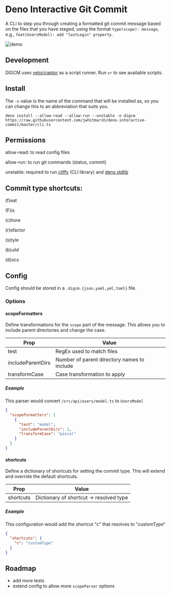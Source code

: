 # Deno Interactive Git Commit

A CLI to step you through creating a formatted git commit message based on the files that you have staged, using the format `type(scope): message`, e.g., `feat(UsersModel): add "lastLogin" property`.

![demo](https://github.com/jwhitmarsh/deno-interactive-commit/blob/master/demo.gif)

## Development
DIGCM uses [velociraptor](https://velociraptor.run/) as a script runner. Run `vr` to see available scripts.

## Install

The `-n` value is the name of the command that will be installed as, so you can change this to an abbreviation that suits you.

`deno install --allow-read --allow-run --unstable -n digcm https://raw.githubusercontent.com/jwhitmarsh/deno-interactive-commit/master/cli.ts`

## Permissions

allow-read: to read config files

allow-run: to run git commands (status, commit)

unstable: required to run [cliffy](https://github.com/c4spar/deno-cliffy) (CLI library) and [deno stdlib](https://deno.land/manual/standard_library#troubleshooting)

## Commit type shortcuts:

(f)eat

(F)ix

(c)hore

(r)efactor

(s)tyle

(b)uild

(d)ocs

## Config

Config should be stored in a `.digcm.{json,yaml,yml,toml}` file.

### Options

#### scopeFormatters

Define transformations for the `scope` part of the message. This allows you to include parent directories and change the case.

| Prop              | Value                                       |
| ----------------- | ------------------------------------------- |
| test              | RegEx used to match files                   |
| includeParentDirs | Number of parent directory names to include |
| transformCase     | Case transformation to apply                |

##### Example

This parser would convert `/src/api/users/model.ts` to `UsersModel`

```json
{
  "scopeFormatters": [
    {
      "test": "model",
      "includeParentDirs": 1,
      "transformCase": "pascal"
    }
  ]
}
```

#### shortcuts

Define a dictionary of shortcuts for setting the commit type. This will extend and override the default shortcuts.

| Prop      | Value                                   |
| --------- | --------------------------------------- |
| shortcuts | Dictionary of shortcut -> resolved type |

##### Example

This configuration would add the shortcut "c" that resolves to "customType"

```json
{
  "shortcuts": {
    "c": "customType"
  }
}
```

## Roadmap

- add more tests
- extend config to allow more `scopeParser` options
